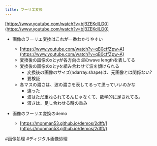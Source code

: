 ```yaml
---
title: フーリエ変換
---
```


[https://www.youtube.com/watch?v=bjBZEKdlLD0](https://www.youtube.com/watch?v=bjBZEKdlLD0)

* 画像のフーリエ変換はこれが一番わかりやすい
  
  * [https://www.youtube.com/watch?v=qB0cffZpw-A](https://www.youtube.com/watch?v=qB0cffZpw-A)
  * 変換後の画像のxとyが各方向の*波*のwave lengthを表してる
  * 変換後の画像のxとyを組み合わせて波を傾けられる
    * 変換後の画像のサイズ(ndarray.shape)は、元画像とは関係ない?
    * 要検証
  * 各マスの濃さは、波の濃さを表してるって思っていいのかな
    * 違った
    * 波はただ重ねられてるんじゃなくて、数学的に足されてる。
    * 濃さは、足し合わせる時の重み
* 画像のフーリエ変換のdemo
  
  * [https://monman53.github.io/demos/2dfft/](https://monman53.github.io/demos/2dfft/)

\#画像処理 #ディジタル画像処理
